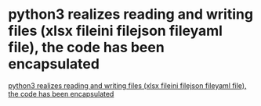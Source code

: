 # python3 realizes reading and writing files (xlsx fileini filejson fileyaml file), the code has been encapsulated
[python3 realizes reading and writing files (xlsx fileini filejson fileyaml file), the code has been encapsulated](https://aiwithcloud.com/2022/09/16/python3_realizes_reading_and_writing_files_xlsx_fileini_filejson_fileyaml_file_the_code_has_been_encapsulated/)